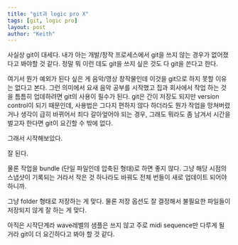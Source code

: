 ```yaml
---
title: "git과 logic pro X"
tags: [git, logic pro]
layout: post
author: "Keith"
---
```


사실상 git이 대세다. 내가 아는 개발/창작 프로세스에서 git을 쓰지 않는 경우가 없어졌다고 봐야할 것 같다. 정말 뭐 이런 데도 git을 쓰지 싶은 것도 다 git을 쓴다고 한다.

여기서 뭔가 예외가 된다 싶은 게 음악/영상 창작물인데 이것을 git으로 하지 못할 이유는 없다고 본다. 그런 의미에서 요새 음악 공부를 시작했고 집과 회사에서 작업 하는 것을 틈틈히 업데하려면 git의 사용이 필수가 된다. git은 간이 저장도 되지만 version control이 되기 때문인데, 사용법은 그다지 편하지 않다 하더라도 뭔가 작업을 망쳐버렸거나 생각이 급히 바뀌어서 죄다 갈아엎어야 되는 경우, 그래도 뭐라도 좀 남겨서 시간을 벌고자 한다면 git이 요긴할 수 밖에 없다.

그래서 시작해보았다.

잘 된다.

물론 작업을 bundle (단일 파일인데 압축된 형태)로 하면 좋지 않다. 그냥 해당 시점의 스냅샷이 기록되는 거라서 작은 것 하나라도 바꿔도 전체 번들이 새로 업데이트 되어야 하니까.

그냥 folder 형태로 저장하는 게 맞다. 물론 저장 옵션도 잘 결정해서 불필요한 파일들이 저장되지 않게 잘 하는 게 맞다.

아직은 시작단계라 wave레벨의 샘플은 쓰지 않고 주로 midi sequence만 다루게 될 거라 git이 더 요긴하다고 봐야 할 것 같다.
